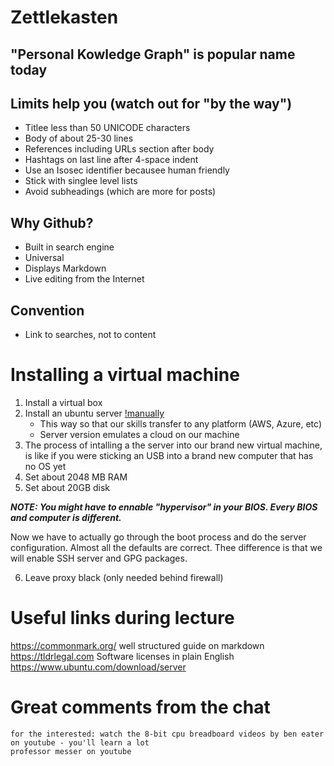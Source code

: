 # Zettlekasten
## "Personal Kowledge Graph" is popular name today

## Limits help you (watch out for "by the way")

* Titlee less than 50 UNICODE characters
* Body of about 25-30 lines
* References including URLs section after body
* Hashtags on last line after 4-space indent
* Use an Isosec identifier becausee human friendly
* Stick with singlee level lists
* Avoid subheadings (which are more for posts)

## Why Github?

* Built in search engine
* Universal
* Displays Markdown
* Live editing from the Internet

## Convention

* Link to searches, not to content

# Installing a virtual machine

1. Install a virtual box
2. Install an ubuntu server [!manually](https://www.ubuntu.com/download/server)
    * This way so that our skills transfer to any platform (AWS, Azure, etc)
    * Server version emulates a cloud on our machine
3. The process of intalling a the server into our brand new virtual machine, is like 
if you were sticking an USB into a brand new computer that has no OS yet
4. Set about 2048 MB RAM
5. Set about 20GB disk

***NOTE: You might have to ennable "hypervisor" in your BIOS. Every BIOS and computer is different.***

Now we have to actually go through the boot process and do the server configuration. Almost all the defaults are correct. Thee difference is that we will enable SSH server and GPG packages.

6. Leave proxy black (only needed behind firewall)

# Useful links during lecture

https://commonmark.org/ well structured guide on markdown
https://tldrlegal.com Software licenses in plain English
https://www.ubuntu.com/download/server

# Great comments from the chat

    for the interested: watch the 8-bit cpu breadboard videos by ben eater on youtube - you'll learn a lot
    professor messer on youtube

